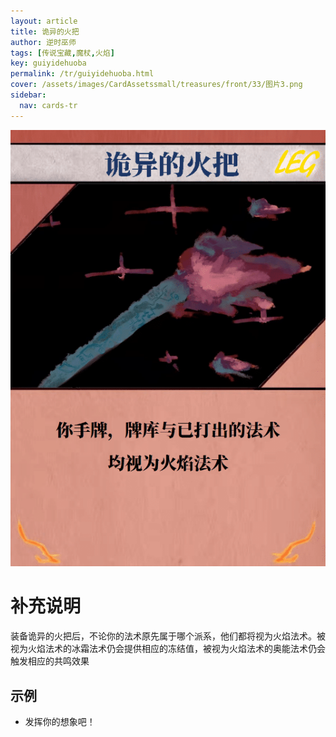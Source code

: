 ```yaml
---
layout: article
title: 诡异的火把
author: 逆时巫师
tags: [传说宝藏,魔杖,火焰]
key: guiyidehuoba
permalink: /tr/guiyidehuoba.html
cover: /assets/images/CardAssetssmall/treasures/front/33/图片3.png
sidebar:
  nav: cards-tr
---
```

![](/assets/images/CardAssets/treasures/front/33/图片3.png)

# 补充说明
装备诡异的火把后，不论你的法术原先属于哪个派系，他们都将视为火焰法术。被视为火焰法术的冰霜法术仍会提供相应的冻结值，被视为火焰法术的奥能法术仍会触发相应的共鸣效果
## 示例
* 发挥你的想象吧！